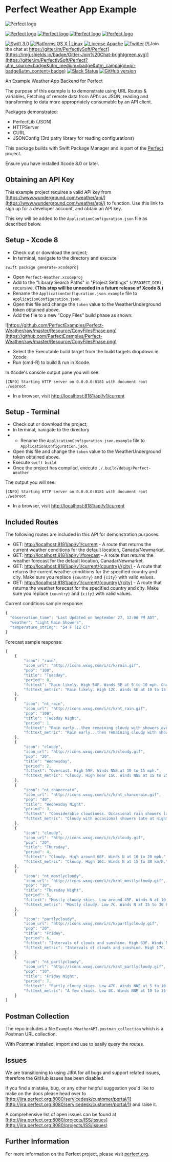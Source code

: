 # Perfect Weather App Example

[![Perfect logo](http://www.perfect.org/github/Perfect_GH_header_854.jpg)](http://perfect.org/get-involved.html)

[![Perfect logo](http://www.perfect.org/github/Perfect_GH_button_1_Star.jpg)](https://github.com/PerfectlySoft/Perfect)
[![Perfect logo](http://www.perfect.org/github/Perfect_GH_button_2_Git.jpg)](https://gitter.im/PerfectlySoft/Perfect)
[![Perfect logo](http://www.perfect.org/github/Perfect_GH_button_3_twit.jpg)](https://twitter.com/perfectlysoft)
[![Perfect logo](http://www.perfect.org/github/Perfect_GH_button_4_slack.jpg)](http://perfect.ly)


[![Swift 3.0](https://img.shields.io/badge/Swift-3.0-orange.svg?style=flat)](https://developer.apple.com/swift/)
[![Platforms OS X | Linux](https://img.shields.io/badge/Platforms-OS%20X%20%7C%20Linux%20-lightgray.svg?style=flat)](https://developer.apple.com/swift/)
[![License Apache](https://img.shields.io/badge/License-Apache-lightgrey.svg?style=flat)](http://perfect.org/licensing.html)
[![Twitter](https://img.shields.io/badge/Twitter-@PerfectlySoft-blue.svg?style=flat)](http://twitter.com/PerfectlySoft)
[![Join the chat at https://gitter.im/PerfectlySoft/Perfect](https://img.shields.io/badge/Gitter-Join%20Chat-brightgreen.svg)](https://gitter.im/PerfectlySoft/Perfect?utm_source=badge&utm_medium=badge&utm_campaign=pr-badge&utm_content=badge)
[![Slack Status](http://perfect.ly/badge.svg)](http://perfect.ly) [![GitHub version](https://badge.fury.io/gh/PerfectlySoft%2FPerfect-CURL.svg)](https://badge.fury.io/gh/PerfectlySoft%2FPerfect-CURL)

An Example Weather App Backend for Perfect

The purpose of this example is to demonstrate using URL Routes & variables, Fetching of remote data from API's as JSON, reading and transforming to data more appropriately consumable by an API client.

Packages demonstrated:
* PerfectLib (JSON)
* HTTPServer
* CURL
* JSONConfig (3rd patry library for reading configurations)

This package builds with Swift Package Manager and is part of the [Perfect](https://github.com/PerfectlySoft/Perfect) project.

Ensure you have installed Xcode 8.0 or later.

## Obtaining an API Key

This example project requires a valid API key from [https://www.wunderground.com/weather/api/](https://www.wunderground.com/weather/api/) to function. Use this link to sign up for a developer account, and obtain an API key.

This key will be added to the `ApplicationConfiguration.json` file as described below.

## Setup - Xcode 8

* Check out or download the project;
* In terminal, navigate to the directory and execute

```
swift package generate-xcodeproj
```

* Open `Perfect-Weather.xcodeproj`
* Add to the "Library Search Paths" in "Project Settings" `$(PROJECT_DIR)`, recursive. **(This step will be unneeded in a future release of Xcode 8.)**
* Rename the `ApplicationConfiguration.json.example` file to 	`ApplicationConfiguration.json`. 
* Open this file and change the `token` value to the WeatherUnderground token obtained above.
* Add the file to a new "Copy Files" build phase as shown:

![https://github.com/PerfectExamples/Perfect-Weather/raw/master/Resource/CopyFilesPhase.png](https://github.com/PerfectExamples/Perfect-Weather/raw/master/Resource/CopyFilesPhase.png)

* Select the Executable build target from the build targets dropdown in Xcode
* Run (cmd-R) to build & run in Xcode.

In Xcode's console output pane you will see:

```
[INFO] Starting HTTP server on 0.0.0.0:8181 with document root ./webroot
```

* In a browser, visit [http://localhost:8181/api/v1/current](http://localhost:8181/api/v1/current)

## Setup - Terminal

* Check out or download the project;
* In terminal, navigate to the directory 
* * Rename the `ApplicationConfiguration.json.example` file to 	`ApplicationConfiguration.json`. 
* Open this file and change the `token` value to the WeatherUnderground token obtained above.
* Execute `swift build`
* Once the project has compiled, execute `./.build/debug/Perfect-Weather`

The output you will see:

```
[INFO] Starting HTTP server on 0.0.0.0:8181 with document root ./webroot
```

* In a browser, visit [http://localhost:8181/api/v1/current](http://localhost:8181/api/v1/current)

## Included Routes

The following routes are included in this API for demonstration purposes:

* GET: [http://localhost:8181/api/v1/current](http://localhost:8181/api/v1/current) - A route that returns the current weather conditions for the default location, Canada/Newmarket.
* GET: [http://localhost:8181/api/v1/forecast](http://localhost:8181/api/v1/forecast) - A route that returns the weather forecast for the default location, Canada/Newmarket.
* GET: [http://localhost:8181/api/v1/current/{country}/{city}](http://localhost:8181/api/v1/current/{country}/{city}) - A route that returns the current weather conditions for the specified country and city. Make sure you replace `{country}` and `{city}` with valid values.
* GET: [http://localhost:8181/api/v1/current/{country}/{city}](http://localhost:8181/api/v1/current/{country}/{city}) - A route that returns the weather forecast for the specified country and city. Make sure you replace `{country}` and `{city}` with valid values.

Current conditions sample response:

``` javascript
{
  "observation_time": "Last Updated on September 27, 12:00 PM ADT",
  "weather": "Light Rain Showers",
  "temperature_string": "54 F (12 C)"
}
```

Forecast sample response:

``` javascript
[
	{
		"icon": "rain",
		"icon_url": "http://icons.wxug.com/i/c/k/rain.gif",
		"pop": "100",
		"title": "Tuesday",
		"period": 0,
		"fcttext": "Rain likely. High 54F. Winds SE at 5 to 10 mph. Chance of rain 100%. Rainfall near a half an inch.",
		"fcttext_metric": "Rain likely. High 12C. Winds SE at 10 to 15 km/h. Chance of rain 100%. Rainfall near 12mm."
	},
	{
		"icon": "nt_rain",
		"icon_url": "http://icons.wxug.com/i/c/k/nt_rain.gif",
		"pop": "100",
		"title": "Tuesday Night",
		"period": 1,
		"fcttext": "Rain early...then remaining cloudy with showers overnight. Low 48F. Winds NE at 10 to 15 mph. Chance of rain 100%. Rainfall near a quarter of an inch.",
		"fcttext_metric": "Rain early...then remaining cloudy with showers overnight. Low 9C. Winds NE at 15 to 25 km/h. Chance of rain 100%. Rainfall around 6mm."
	},
	{
		"icon": "cloudy",
		"icon_url": "http://icons.wxug.com/i/c/k/cloudy.gif",
		"pop": "20",
		"title": "Wednesday",
		"period": 2,
		"fcttext": "Overcast. High 59F. Winds NNE at 10 to 15 mph.",
		"fcttext_metric": "Cloudy. High near 15C. Winds NNE at 15 to 25 km/h."
	},
	{
		"icon": "nt_chancerain",
		"icon_url": "http://icons.wxug.com/i/c/k/nt_chancerain.gif",
		"pop": "40",
		"title": "Wednesday Night",
		"period": 3,
		"fcttext": "Considerable cloudiness. Occasional rain showers later at night. Low 52F. Winds NNE at 10 to 15 mph. Chance of rain 40%.",
		"fcttext_metric": "Cloudy with occasional showers late at night. Low 11C. Winds NNE at 10 to 15 km/h. Chance of rain 40%."
	},
	{
		"icon": "cloudy",
		"icon_url": "http://icons.wxug.com/i/c/k/cloudy.gif",
		"pop": "20",
		"title": "Thursday",
		"period": 4,
		"fcttext": "Cloudy. High around 60F. Winds N at 10 to 20 mph.",
		"fcttext_metric": "Cloudy. High 16C. Winds N at 15 to 30 km/h."
	},
	{
		"icon": "nt_mostlycloudy",
		"icon_url": "http://icons.wxug.com/i/c/k/nt_mostlycloudy.gif",
		"pop": "10",
		"title": "Thursday Night",
		"period": 5,
		"fcttext": "Mostly cloudy skies. Low around 45F. Winds N at 10 to 20 mph.",
		"fcttext_metric": "Mostly cloudy. Low 7C. Winds N at 15 to 30 km/h."
	},
	{
		"icon": "partlycloudy",
		"icon_url": "http://icons.wxug.com/i/c/k/partlycloudy.gif",
		"pop": "20",
		"title": "Friday",
		"period": 6,
		"fcttext": "Intervals of clouds and sunshine. High 63F. Winds NNE at 10 to 15 mph.",
		"fcttext_metric": "Intervals of clouds and sunshine. High 17C. Winds NNE at 10 to 15 km/h."
	},
	{
		"icon": "nt_partlycloudy",
		"icon_url": "http://icons.wxug.com/i/c/k/nt_partlycloudy.gif",
		"pop": "10",
		"title": "Friday Night",
		"period": 7,
		"fcttext": "Partly cloudy skies. Low 47F. Winds NNE at 5 to 10 mph.",
		"fcttext_metric": "A few clouds. Low 8C. Winds NNE at 10 to 15 km/h."
	}
]
```

## Postman Collection

The repo includes a file `Example-WeatherAPI.postman_collection` which is a Postman URL collection.

With Postman installed, import and use to easily query the routes.

## Issues

We are transitioning to using JIRA for all bugs and support related issues, therefore the GitHub issues has been disabled.

If you find a mistake, bug, or any other helpful suggestion you'd like to make on the docs please head over to [http://jira.perfect.org:8080/servicedesk/customer/portal/1](http://jira.perfect.org:8080/servicedesk/customer/portal/1) and raise it.

A comprehensive list of open issues can be found at [http://jira.perfect.org:8080/projects/ISS/issues](http://jira.perfect.org:8080/projects/ISS/issues)


## Further Information
For more information on the Perfect project, please visit [perfect.org](http://perfect.org).
